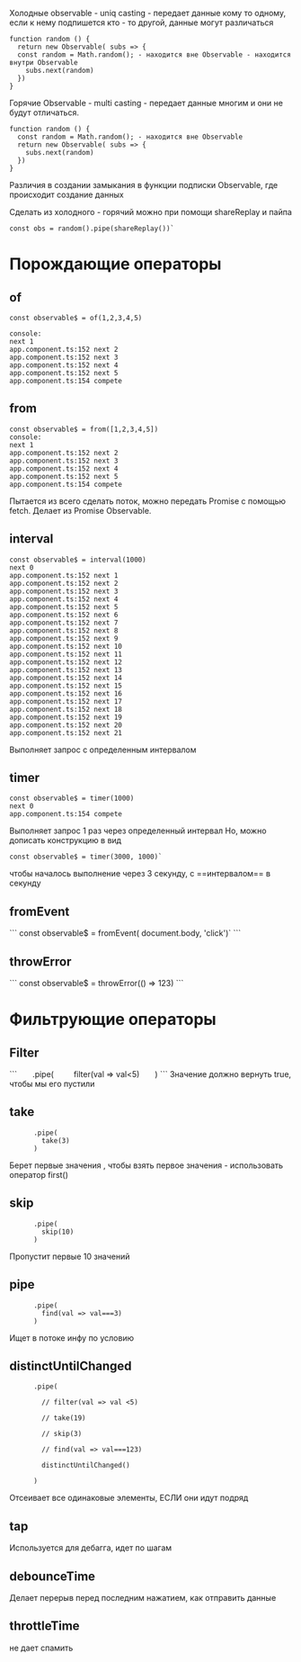 Холодные observable - uniq casting - передает данные кому то одному, если к нему подпишется кто - то другой, данные могут различаться

```
function random () {
  return new Observable( subs => {
  const random = Math.random(); - находится вне Observable - находится внутри Observable
    subs.next(random)
  })
}
```

Горячие Observable - multi casting - передает данные многим и они не будут отличаться. 

```
function random () {
  const random = Math.random(); - находится вне Observable
  return new Observable( subs => {
    subs.next(random)
  })
}
```
Различия в создании замыкания в функции подписки Observable, где происходит создание данных

Сделать из холодного - горячий можно при помощи shareReplay и пайпа
```
const obs = random().pipe(shareReplay())`
```


# Порождающие операторы

## of 
```
const observable$ = of(1,2,3,4,5)

console: 
next 1
app.component.ts:152 next 2
app.component.ts:152 next 3
app.component.ts:152 next 4
app.component.ts:152 next 5
app.component.ts:154 compete
```

## from 
```
const observable$ = from([1,2,3,4,5])
console: 
next 1
app.component.ts:152 next 2
app.component.ts:152 next 3
app.component.ts:152 next 4
app.component.ts:152 next 5
app.component.ts:154 compete
```
Пытается из всего сделать поток, можно передать Promise с помощью fetch.
Делает из Promise Observable. 


## interval 
```
const observable$ = interval(1000)
next 0
app.component.ts:152 next 1
app.component.ts:152 next 2
app.component.ts:152 next 3
app.component.ts:152 next 4
app.component.ts:152 next 5
app.component.ts:152 next 6
app.component.ts:152 next 7
app.component.ts:152 next 8
app.component.ts:152 next 9
app.component.ts:152 next 10
app.component.ts:152 next 11
app.component.ts:152 next 12
app.component.ts:152 next 13
app.component.ts:152 next 14
app.component.ts:152 next 15
app.component.ts:152 next 16
app.component.ts:152 next 17
app.component.ts:152 next 18
app.component.ts:152 next 19
app.component.ts:152 next 20
app.component.ts:152 next 21
```
Выполняет запрос с определенным интервалом


## timer
```
const observable$ = timer(1000)
next 0
app.component.ts:154 compete
```
Выполняет запрос  1 раз через определенный интервал 
Но, можно дописать конструкцию в вид
```
const observable$ = timer(3000, 1000)`
```
чтобы началось выполнение через 3 секунду, с ==интервалом== в секунду


<h2> fromEvent</h2>
```
const observable$ = fromEvent( document.body, 'click')`
```


<h2>throwError</h2>
```
const observable$ = throwError(() => 123)
```


# Фильтрующие операторы
<h2>Filter</h2>
``` 
      .pipe(
        filter(val => val<5)
      )
```
Значение должно вернуть true, чтобы мы его пустили

## take

```
      .pipe(
        take(3)
      )
```
Берет первые значения , чтобы взять первое значения - использовать оператор first()

## skip

```
      .pipe(
        skip(10)
      )
```
Пропустит первые 10 значений


  
## pipe
 ```
      .pipe(
        find(val => val===3)
      )
``` 
Ищет в потоке инфу по условию



## distinctUntilChanged
```
      .pipe(

        // filter(val => val <5)

        // take(19)

        // skip(3)

        // find(val => val===123)

        distinctUntilChanged()

      )
```
Отсеивает все одинаковые элементы, ЕСЛИ они идут подряд


## tap
Используется для дебагга, идет по шагам

## debounceTime
Делает перерыв перед последним нажатием, как отправить данные 



## throttleTime
не дает спамить